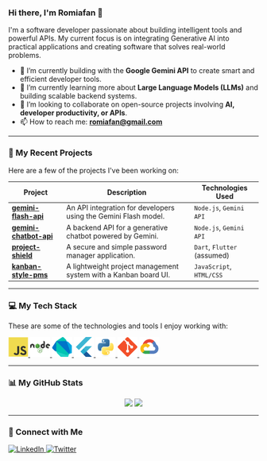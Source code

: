 ### Hi there, I'm Romiafan 👋

I'm a software developer passionate about building intelligent tools and powerful APIs. My current focus is on integrating Generative AI into practical applications and creating software that solves real-world problems.

- 🔭 I’m currently building with the **Google Gemini API** to create smart and efficient developer tools.
- 🌱 I’m currently learning more about **Large Language Models (LLMs)** and building scalable backend systems.
- 👯 I’m looking to collaborate on open-source projects involving **AI, developer productivity, or APIs**.
- 📫 How to reach me: **romiafan@gmail.com**

---

### 🚀 My Recent Projects

Here are a few of the projects I've been working on:

| Project                                                      | Description                                                     | Technologies Used          |
| ------------------------------------------------------------ | --------------------------------------------------------------- | -------------------------- |
| **[gemini-flash-api](https://github.com/romiafan/gemini-flash-api)** | An API integration for developers using the Gemini Flash model.   | `Node.js`, `Gemini API`    |
| **[gemini-chatbot-api](https://github.com/romiafan/gemini-chatbot-api)** | A backend API for a generative chatbot powered by Gemini.         | `Node.js`, `Gemini API`    |
| **[project-shield](https://github.com/romiafan/project-shield)** | A secure and simple password manager application.               | `Dart`, `Flutter` (assumed) |
| **[kanban-style-pms](https://github.com/romiafan/kanban-style-pms)** | A lightweight project management system with a Kanban board UI.   | `JavaScript`, `HTML/CSS`   |

---

### 💻 My Tech Stack

These are some of the technologies and tools I enjoy working with:

<p align="left">
  <a href="https://developer.mozilla.org/en-US/docs/Web/JavaScript" target="_blank" rel="noreferrer">
    <img src="https://raw.githubusercontent.com/devicons/devicon/master/icons/javascript/javascript-original.svg" alt="javascript" width="40" height="40"/>
  </a>
  <a href="https://nodejs.org" target="_blank" rel="noreferrer">
    <img src="https://raw.githubusercontent.com/devicons/devicon/master/icons/nodejs/nodejs-original-wordmark.svg" alt="nodejs" width="40" height="40"/>
  </a>
  <a href="https://www.dart.dev" target="_blank" rel="noreferrer">
    <img src="https://raw.githubusercontent.com/devicons/devicon/master/icons/dart/dart-original.svg" alt="dart" width="40" height="40"/>
  </a>
  <a href="https://flutter.dev" target="_blank" rel="noreferrer">
    <img src="https://raw.githubusercontent.com/devicons/devicon/master/icons/flutter/flutter-original.svg" alt="flutter" width="40" height="40"/>
  </a>
  <a href="https://www.python.org" target="_blank" rel="noreferrer">
    <img src="https://raw.githubusercontent.com/devicons/devicon/master/icons/python/python-original.svg" alt="python" width="40" height="40"/>
  </a>
  <a href="https://git-scm.com/" target="_blank" rel="noreferrer">
    <img src="https://raw.githubusercontent.com/devicons/devicon/master/icons/git/git-original.svg" alt="git" width="40" height="40"/>
  </a>
  <a href="https://cloud.google.com/" target="_blank" rel="noreferrer">
    <img src="https://raw.githubusercontent.com/devicons/devicon/master/icons/googlecloud/googlecloud-original.svg" alt="googlecloud" width="40" height="40"/>
  </a>
</p>

---

### 📊 My GitHub Stats

<p align="center">
  <img height="180em" src="https://github-readme-stats.vercel.app/api?username=romiafan&show_icons=true&theme=dracula&include_all_commits=true&count_private=true"/>
  <img height="180em" src="https://github-readme-stats.vercel.app/api/top-langs/?username=romiafan&layout=compact&langs_count=8&theme=dracula"/>
</p>

---

### 🔗 Connect with Me

<p align="left">
  <a href="https://linkedin.com/in/romi-afan" target="_blank">
    <img src="https://img.shields.io/badge/LinkedIn-0077B5?style=for-the-badge&logo=linkedin&logoColor=white" alt="LinkedIn"/>
  </a>
  <a href="https://x.com/0xTororo" target="_blank">
    <img src="https://img.shields.io/badge/Twitter-1DA1F2?style=for-the-badge&logo=twitter&logoColor=white" alt="Twitter"/>
  </a>
</p>
